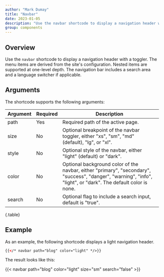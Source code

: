 ```yaml
---
author: "Mark Dumay"
title: "Navbar"
date: 2023-01-05
description: "Use the navbar shortcode to display a navigation header with a toggler."
group: components
---
```


## Overview

Use the `navbar` shortcode to display a navigation header with a toggler. The menu items are derived from the site's configuration. Nested items are supported at one-level depth. The navigation bar includes a search area and a language switcher if applicable. 

## Arguments

The shortcode supports the following arguments:

| Argument  | Required | Description |
|-----------|----------|-------------|
| path      | Yes | Required path of the active page. |
| size      | No  | Optional breakpoint of the navbar toggler, either "xs", "sm", "md" (default), "lg", or "xl". |
| style     | No  | Optional style of the navbar, either "light" (default) or "dark". |
| color     | No  | Optional background color of the navbar, either "primary", "secondary", "success", "danger", "warning", "info", "light", or "dark". The default color is none. |
| search    | No  | Optional flag to include a search input, default is "true". |
{.table}

## Example

As an example, the following shortcode displays a light navigation header.

```html
{{</* navbar path="blog" color="light" */>}}
```

The result looks like this:

{{< navbar path="blog" color="light" size="sm" search="false" >}}